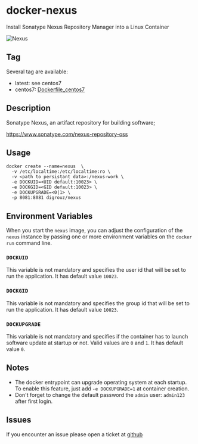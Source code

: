 # docker-nexus
Install Sonatype Nexus Repository Manager into a Linux Container

![Nexus](https://help.sonatype.com/download/attachments/2628561/NXRM3?version=2&modificationDate=1502243125680&api=v2)

## Tag
Several tag are available:
* latest: see centos7
* centos7: [Dockerfile_centos7](https://github.com/digrouz/docker-nexus/blob/master/Dockerfile_centos7)

## Description

Sonatype Nexus, an artifact repository for building software;

https://www.sonatype.com/nexus-repository-oss

## Usage
    docker create --name=nexus  \
      -v /etc/localtime:/etc/localtime:ro \
      -v <path to persistant data>:/nexus-work \
      -e DOCKUID=<UID default:10023> \
      -e DOCKGID=<GID default:10023> \
      -e DOCKUPGRADE=<0|1> \
      -p 8081:8081 digrouz/nexus


## Environment Variables

When you start the `nexus` image, you can adjust the configuration of the `nexus` instance by passing one or more environment variables on the `docker run` command line.

### `DOCKUID`

This variable is not mandatory and specifies the user id that will be set to run the application. It has default value `10023`.

### `DOCKGID`

This variable is not mandatory and specifies the group id that will be set to run the application. It has default value `10023`.

### `DOCKUPGRADE`

This variable is not mandatory and specifies if the container has to launch software update at startup or not. Valid values are `0` and `1`. It has default value `0`.

## Notes

* The docker entrypoint can upgrade operating system at each startup. To enable this feature, just add `-e DOCKUPGRADE=1` at container creation.
* Don't forget to change the default password the `admin` user: `admin123` after first login.


## Issues

If you encounter an issue please open a ticket at [github](https://github.com/digrouz/docker-nexus/issues)
